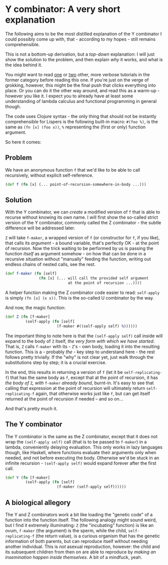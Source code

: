 Y combinator: A very short explanation
===

The following aims to be the most distilled explanation of the Y combinator I
could possibly come up with, that - according to my hopes - still remains
comprehensible.

This is not a bottom-up derivation, but a _top-down_ explanation: I will just
show the solution to the problem, and then explain _why_ it works, and what is
the idea behind it.

You might want to read
[one](http://blog.tomtung.com/2012/10/yet-another-y-combinator-tutorial/) or
[two](https://www.cs.toronto.edu/~david/courses/csc324_w15/extra/ycomb.html)
other, more verbose tutorials in the former category before reading this one. If
you're just on the verge of grokking, however, this might be the final push that
clicks everything into place. Or you can do it the other way around, and read
this as a warm-up - however you like it. I expect you to already have at least
some understanding of lambda calculus and functional programming in general
though.

The code uses Clojure syntax - the only thing that should not be instantly
comprehensible for Lispers is the following built-in macro: `#(foo %)`, is the
same as `(fn [x] (foo x))`, `%` representing the (first or only) function
argument.

So here it comes:

Problem
---
We have an anonymous function `f` that we'd like to be able to call recursively,
without explicit self-reference.

```clojure
(def f (fn [x] (... point-of-recursion-somewhere-in-body ...)))
```

Solution
---
With the Y combinator, we can _create_ a modified version of `f` that is able to
recurse without knowing its own name. I will first show the so-called strict
version of the Y combinator, commonly called the Z combinator - the subtle
difference will be addressed later. 

`Z` will take `f-maker`, a wrapped version of `f` (or constructor for `f`, if
you like), that calls its _argument_ - a bound variable, that's perfectly OK -
at the point of recursion. Now the trick waiting to be performed by us is
passing the function _itself_ as argument somehow - on how that can be done in a
recursive situation without "manually" feeding the function, writing out endless
chains of nested calls, see the rest.

```clojure
(def f-maker (fn [self]
               (fn [x] (... will call the provided self argument
                            at the point of recursion ...))))
```

A helper function making the Z combinator code easier to read: `self-apply` is
simply `(fn [x] (x x))`. This is the so-called U combinator by the way.

And now, the magic function:

```clojure
(def Z (fn [f-maker]
         (self-apply (fn [self]
                       (f-maker #((self-apply self) %))))))
```

The important thing to note here is that the `(self-apply self)` call inside
will expand to the body of `Z` itself, _the very form with which we have
started_. That is, `Z` calls `f-maker` with its - `Z`'s - own body, loading it
into the resulting function. This is a - probably _the_ - key step to understand
here - the rest follows pretty trivially. If the "why" is not clear yet, just
walk through the substitutions step by step; it is a crucial exercise.

In the end, this results in returning a version of `f` (let it be
`self-replicating-f`) that has the same body as `f`, except that at the point of
recursion, it has _the body of_ `Z`_, with_ `f-maker` _already bound_,
burnt-in. It's easy to see that calling that expression at the point of
recursion will ultimately return `self-replicating-f` again, that otherwise
works just like `f`, but can get itself returned at the point of recursion if
needed – and so on...

And that's pretty much it.

The Y combinator
---
The Y combinator is the same as the Z combinator, except that it does not wrap
the `(self-apply self)` call (that is to be passed to `f-maker`) in a lambda,
conveniently delaying evaluation. This only works in lazy languages though, like
Haskell, where functions evaluate their arguments only when needed, and not
before executing the body. Otherwise we'd be stuck in an infinite recursion -
`(self-apply self)` would expand forever after the first call.

```clojure
(def Y (fn [f-maker]
         (self-apply (fn [self]
                       (f-maker (self-apply self))))))
```

A biological allegory
---
The Y and Z combinators work a bit like loading the "genetic code" of a function
into the function itself. The following analogy might sound weird, but I find it
extremely illuminating: `Z` (the "incubating" function) is like an ovum,
`f-maker` (the argument) is the sperm, while the child, `self-replicating-f`
(the return value), is a curious organism that has the genetic information of
both parents, but can reproduce itself without needing another individual. This
is _not_ asexual reproduction, however: the child and its subsequent children
from then on are able to reproduce by _making an insemination happen inside
themselves_. A bit of a mindfuck, yeah.

